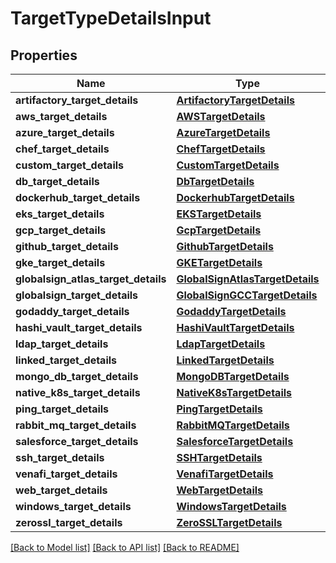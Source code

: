 # TargetTypeDetailsInput

## Properties
Name | Type | Description | Notes
------------ | ------------- | ------------- | -------------
**artifactory_target_details** | [**ArtifactoryTargetDetails**](ArtifactoryTargetDetails.md) |  | [optional] 
**aws_target_details** | [**AWSTargetDetails**](AWSTargetDetails.md) |  | [optional] 
**azure_target_details** | [**AzureTargetDetails**](AzureTargetDetails.md) |  | [optional] 
**chef_target_details** | [**ChefTargetDetails**](ChefTargetDetails.md) |  | [optional] 
**custom_target_details** | [**CustomTargetDetails**](CustomTargetDetails.md) |  | [optional] 
**db_target_details** | [**DbTargetDetails**](DbTargetDetails.md) |  | [optional] 
**dockerhub_target_details** | [**DockerhubTargetDetails**](DockerhubTargetDetails.md) |  | [optional] 
**eks_target_details** | [**EKSTargetDetails**](EKSTargetDetails.md) |  | [optional] 
**gcp_target_details** | [**GcpTargetDetails**](GcpTargetDetails.md) |  | [optional] 
**github_target_details** | [**GithubTargetDetails**](GithubTargetDetails.md) |  | [optional] 
**gke_target_details** | [**GKETargetDetails**](GKETargetDetails.md) |  | [optional] 
**globalsign_atlas_target_details** | [**GlobalSignAtlasTargetDetails**](GlobalSignAtlasTargetDetails.md) |  | [optional] 
**globalsign_target_details** | [**GlobalSignGCCTargetDetails**](GlobalSignGCCTargetDetails.md) |  | [optional] 
**godaddy_target_details** | [**GodaddyTargetDetails**](GodaddyTargetDetails.md) |  | [optional] 
**hashi_vault_target_details** | [**HashiVaultTargetDetails**](HashiVaultTargetDetails.md) |  | [optional] 
**ldap_target_details** | [**LdapTargetDetails**](LdapTargetDetails.md) |  | [optional] 
**linked_target_details** | [**LinkedTargetDetails**](LinkedTargetDetails.md) |  | [optional] 
**mongo_db_target_details** | [**MongoDBTargetDetails**](MongoDBTargetDetails.md) |  | [optional] 
**native_k8s_target_details** | [**NativeK8sTargetDetails**](NativeK8sTargetDetails.md) |  | [optional] 
**ping_target_details** | [**PingTargetDetails**](PingTargetDetails.md) |  | [optional] 
**rabbit_mq_target_details** | [**RabbitMQTargetDetails**](RabbitMQTargetDetails.md) |  | [optional] 
**salesforce_target_details** | [**SalesforceTargetDetails**](SalesforceTargetDetails.md) |  | [optional] 
**ssh_target_details** | [**SSHTargetDetails**](SSHTargetDetails.md) |  | [optional] 
**venafi_target_details** | [**VenafiTargetDetails**](VenafiTargetDetails.md) |  | [optional] 
**web_target_details** | [**WebTargetDetails**](WebTargetDetails.md) |  | [optional] 
**windows_target_details** | [**WindowsTargetDetails**](WindowsTargetDetails.md) |  | [optional] 
**zerossl_target_details** | [**ZeroSSLTargetDetails**](ZeroSSLTargetDetails.md) |  | [optional] 

[[Back to Model list]](../README.md#documentation-for-models) [[Back to API list]](../README.md#documentation-for-api-endpoints) [[Back to README]](../README.md)


